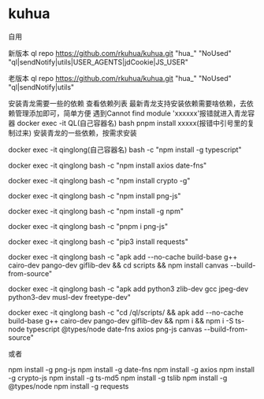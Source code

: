# kuhua

自用


新版本   ql repo https://github.com/rkuhua/kuhua.git "hua_" "NoUsed" "ql|sendNotify|utils|USER_AGENTS|jdCookie|JS_USER"

老版本   ql repo https://github.com/rkuhua/kuhua.git "hua_" "NoUsed" "ql|sendNotify|utils"




安装青龙需要一些的依赖
查看依赖列表
最新青龙支持安装依赖需要啥依赖，去依赖管理添加即可，简单方便
遇到Cannot find module 'xxxxxx'报错就进入青龙容器
docker exec -it QL(自己容器名) bash
pnpm install xxxxx(报错中引号里的复制过来)
安装青龙的一些依赖，按需求安装

docker exec -it qinglong(自己容器名) bash -c "npm install -g typescript"

docker exec -it qinglong bash -c "npm install axios date-fns"

docker exec -it qinglong bash -c "npm install crypto -g"

docker exec -it qinglong bash -c "npm install png-js"

docker exec -it qinglong bash -c "npm install -g npm"

docker exec -it qinglong bash -c "pnpm i png-js"

docker exec -it qinglong bash -c "pip3 install requests"

docker exec -it qinglong bash -c "apk add --no-cache build-base g++ cairo-dev pango-dev giflib-dev && cd scripts && npm install canvas --build-from-source"

docker exec -it qinglong bash -c "apk add python3 zlib-dev gcc jpeg-dev python3-dev musl-dev freetype-dev"

docker exec -it qinglong bash -c "cd /ql/scripts/ && apk add --no-cache build-base g++ cairo-dev pango-dev giflib-dev && npm i && npm i -S ts-node typescript @types/node date-fns axios png-js canvas --build-from-source"

或者

npm install -g png-js
npm install -g date-fns
npm install -g axios
npm install -g crypto-js
npm install -g ts-md5
npm install -g tslib
npm install -g @types/node
npm install -g requests
